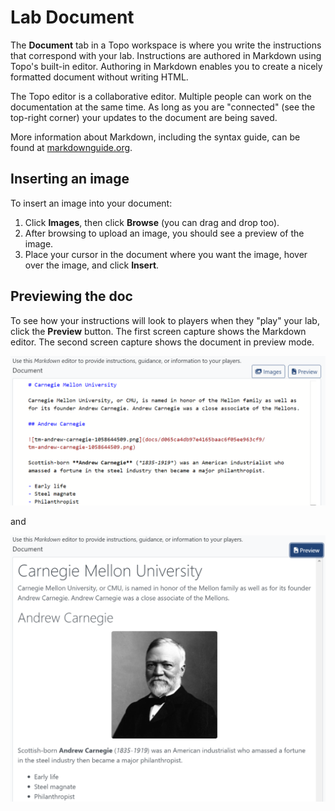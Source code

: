 # Lab Document

The **Document** tab in a Topo workspace is where you write the instructions that correspond with your lab. Instructions are authored in Markdown using Topo's built-in editor. Authoring in Markdown enables you to create a nicely formatted document without writing HTML. 

The Topo editor is a collaborative editor. Multiple people can work on the documentation at the same time. As long as you are "connected" (see the top-right corner) your updates to the document are being saved.

More information about Markdown, including the syntax guide, can be found at [markdownguide.org]().

## Inserting an image

To insert an image into your document:

1. Click **Images**, then click **Browse** (you can drag and drop too).
2. After browsing to upload an image, you should see a preview of the image. 
3. Place your cursor in the document where you want the image, hover over the image, and click **Insert**.

## Previewing the doc

To see how your instructions will look to players when they "play" your lab, click the **Preview** button. The first screen capture shows the Markdown editor. The second screen capture shows the document in preview mode. 

![markdown-editor](img/markdown-editor.png)

and

![markdown-preview](img/markdown-preview.png)
